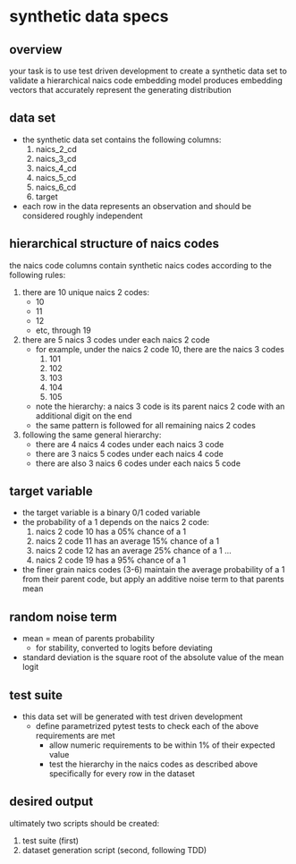 # synthetic data specs

## overview
your task is to use test driven development to create a synthetic data set to validate a hierarchical naics code embedding model produces embedding vectors that accurately represent the generating distribution

## data set
- the synthetic data set contains the following columns:
    1. naics_2_cd
    2. naics_3_cd
    3. naics_4_cd
    4. naics_5_cd
    5. naics_6_cd
    6. target
- each row in the data represents an observation and should be considered roughly independent

## hierarchical structure of naics codes
the naics code columns contain synthetic naics codes according to the following rules:
1. there are 10 unique naics 2 codes:
    - 10
    - 11
    - 12
    - etc, through 19
2. there are 5 naics 3 codes under each naics 2 code
    - for example, under the naics 2 code 10, there are the naics 3 codes
        1. 101
        2. 102
        3. 103
        4. 104
        5. 105
    - note the hierarchy: a naics 3 code is its parent naics 2 code with an additional digit on the end
    - the same pattern is followed for all remaining naics 2 codes
3. following the same general hierarchy:
    - there are 4 naics 4 codes under each naics 3 code
    - there are 3 naics 5 codes under each naics 4 code
    - there are also 3 naics 6 codes under each naics 5 code

## target variable
- the target variable is a binary 0/1 coded variable 
- the probability of a 1 depends on the naics 2 code:
    1. naics 2 code 10 has a 05% chance of a 1
    2. naics 2 code 11 has an average 15% chance of a 1
    3. naics 2 code 12 has an average 25% chance of a 1
    ...
    10. naics 2 code 19 has a 95% chance of a 1
- the finer grain naics codes (3-6) maintain the average probability of a 1 from their parent code, but apply an additive noise term to that parents mean

## random noise term 
- mean = mean of parents probability
    - for stability, converted to logits before deviating
- standard deviation is the square root of the absolute value of the mean logit

## test suite 
- this data set will be generated with test driven development
    - define parametrized pytest tests to check each of the above requirements are met
        - allow numeric requirements to be within 1% of their expected value
        - test the hierarchy in the naics codes as described above specifically for every row in the dataset

## desired output
ultimately two scripts should be created:
1. test suite (first)
2. dataset generation script (second, following TDD)
